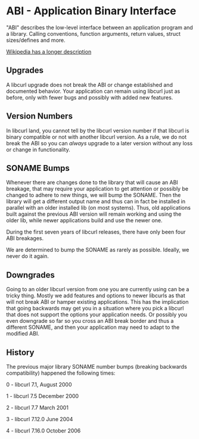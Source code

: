 <!--
Copyright (C) 1998 - 2022 Daniel Stenberg, <daniel@haxx.se>, et al.

SPDX-License-Identifier: curl
-->

ABI - Application Binary Interface
==================================

 "ABI" describes the low-level interface between an application program and a
 library. Calling conventions, function arguments, return values, struct
 sizes/defines and more.

 [Wikipedia has a longer description](https://en.wikipedia.org/wiki/Application_binary_interface)

## Upgrades

 A libcurl upgrade does not break the ABI or change established and documented
 behavior. Your application can remain using libcurl just as before, only with
 fewer bugs and possibly with added new features.

## Version Numbers

 In libcurl land, you cannot tell by the libcurl version number if that
 libcurl is binary compatible or not with another libcurl version. As a rule,
 we do not break the ABI so you can *always* upgrade to a later version without
 any loss or change in functionality.

## SONAME Bumps

 Whenever there are changes done to the library that will cause an ABI
 breakage, that may require your application to get attention or possibly be
 changed to adhere to new things, we will bump the SONAME. Then the library
 will get a different output name and thus can in fact be installed in
 parallel with an older installed lib (on most systems). Thus, old
 applications built against the previous ABI version will remain working and
 using the older lib, while newer applications build and use the newer one.

 During the first seven years of libcurl releases, there have only been four
 ABI breakages.

 We are determined to bump the SONAME as rarely as possible. Ideally, we never
 do it again.

## Downgrades

 Going to an older libcurl version from one you are currently using can be a
 tricky thing. Mostly we add features and options to newer libcurls as that
 will not break ABI or hamper existing applications. This has the implication
 that going backwards may get you in a situation where you pick a libcurl that
 does not support the options your application needs. Or possibly you even
 downgrade so far so you cross an ABI break border and thus a different
 SONAME, and then your application may need to adapt to the modified ABI.

## History

 The previous major library SONAME number bumps (breaking backwards
 compatibility) happened the following times:

 0 - libcurl 7.1,   August 2000

 1 - libcurl 7.5    December 2000

 2 - libcurl 7.7    March 2001

 3 - libcurl 7.12.0 June 2004

 4 - libcurl 7.16.0 October 2006
